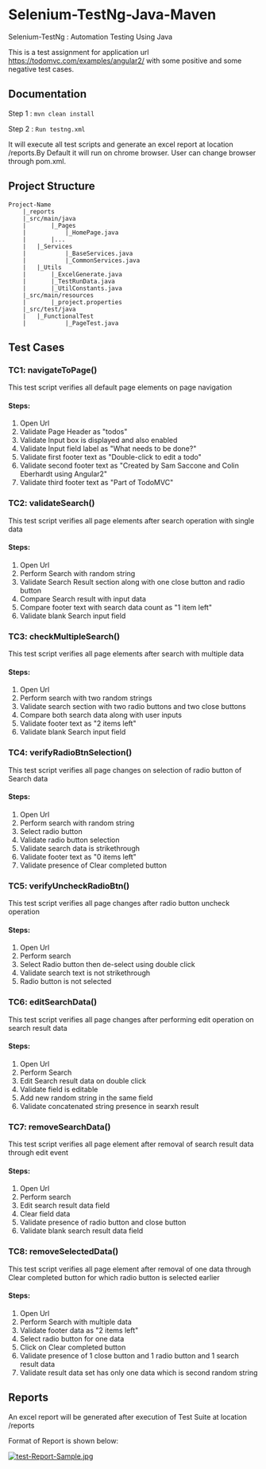 Selenium-TestNg-Java-Maven
=================

Selenium-TestNg : Automation Testing Using Java

This is a test assignment for application url https://todomvc.com/examples/angular2/ with some positive and some negative test cases.

Documentation
-------------
Step 1 : `mvn clean install`

Step 2 : `Run testng.xml`

It will execute all test scripts and generate an excel report at location /reports.By Default it will run on chrome browser.
User can change browser through pom.xml.
 


Project Structure
--------------
	Project-Name
		|_reports
		|_src/main/java
		|       |_Pages
		|           |_HomePage.java
		|       |...
		|	|_Services
		|           |_BaseServices.java
		|           |_CommonServices.java	
		|	|_Utils
		|	    |_ExcelGenerate.java
		|	    |_TestRunData.java
		|	    |_UtilConstants.java	
		|_src/main/resources
		|       |_project.properties
		|_src/test/java
		|	|_FunctionalTest
		|           |_PageTest.java

Test Cases
--------------

###  TC1: navigateToPage()
This test script verifies all default page elements on page navigation
#### Steps:
1. Open Url
2. Validate Page Header as "todos"
3. Validate Input box is displayed and also enabled
4. Validate Input field label as "What needs to be done?"
5. Validate first footer text as "Double-click to edit a todo"
6. Validate second footer text as "Created by Sam Saccone and Colin Eberhardt using Angular2" 
7. Validate third footer text as "Part of TodoMVC"

###  TC2: validateSearch()
This test script verifies all page elements after search operation with single data
#### Steps:
1. Open Url
2. Perform Search with random string
3. Validate Search Result section along with one close button and radio button
4. Compare Search result with input data
5. Compare footer text with search data count as "1 item left"
6. Validate blank Search input field 

###  TC3: checkMultipleSearch()
This test script verifies all page elements after search with multiple data
#### Steps:
1. Open Url
2. Perform search with two random strings
3. Validate search section with two radio buttons and two close buttons
4. Compare both search data along with user inputs
5. Validate footer text as "2 items left"
6. Validate blank Search input field

###  TC4: verifyRadioBtnSelection()
This test script verifies all page changes on selection of radio button of Search data
#### Steps:
1. Open Url
2. Perform search with random string
3. Select radio button
4. Validate radio button selection
5. Validate search data is strikethrough
6. Validate footer text as "0 items left"
7. Validate presence of Clear completed button

###  TC5: verifyUncheckRadioBtn()
This test script verifies all page changes after radio button uncheck operation
#### Steps:
1. Open Url
2. Perform search
3. Select Radio button then de-select using double click
4. Validate search text is not strikethrough
5. Radio button is not selected 

###  TC6: editSearchData()
This test script verifies all page changes after performing edit operation on search result data
#### Steps:
1. Open Url
2. Perform Search
3. Edit Search result data on double click
4. Validate field is editable
5. Add new random string in the same field
6. Validate concatenated string presence in searxh result

###  TC7: removeSearchData()
This test script verifies all page element after removal of search result data through edit event
#### Steps:
1. Open Url
2. Perform search
3. Edit search result data field
4. Clear field data
5. Validate presence of radio button and close button
6. Validate blank search result data field

### TC8: removeSelectedData()
This test script verifies all page element after removal of one data through Clear completed button for which radio button is selected earlier
#### Steps:
1. Open Url
2. Perform Search with multiple data
3. Validate footer data as "2 items left"
4. Select radio button for one data
5. Click on Clear completed button 
6. Validate presence of 1 close button and 1 radio button and 1 search result data 
7. Validate result data set has only one data which is second random string

Reports
--------------
An excel report will be generated after execution of Test Suite at location /reports

Format of Report is shown below:

[![test-Report-Sample.jpg](https://i.postimg.cc/tTtkG4CQ/test-Report-Sample.jpg)](https://postimg.cc/ygxcFBZv)
